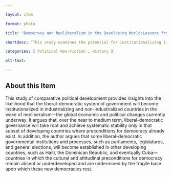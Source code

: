 ```yaml
--- 

layout: item 

format: photo 

title: "Democracy and Neoliberalism in the Developing World:Lessons from the Anglophone Caribbean."

shortdesc: “This study examines the potential for institutionalizing liberal democracy in developing countries amidst the challenges posed by neoliberalism, highlighting the necessary preconditions for democratic stability."

categories: [ Political Non-Fiction , History ]

alt-text:  

--- 
```


## About this Item 

 This study of comparative political development provides insights into the likelihood that the liberal-democratic system of government will become institutionalized in industrializing and non-industrialized countries in the wake of neoliberalism—the global economic and political changes currently underway. It argues that, over the near to medium term, liberal-democratic governance will take root and achieve systematic stability only in that subset of developing countries where preconditions for democracy already exist. In addition, the author argues that some liberal-democratic governmental institutions and processes, such as parliaments, legislatures, and general elections, will become established in other developing countries, such as Haiti, the Dominican Republic, and eventually Cuba—countries in which the cultural and attitudinal preconditions for democracy remain absent or underdeveloped and are undermined by the fragile base upon which these new democracies rest.
